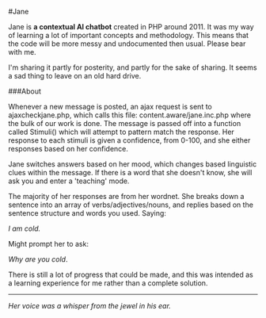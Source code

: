 #Jane

Jane is **a contextual AI chatbot** created in PHP around 2011. It was my way of learning a lot of important concepts and methodology. This means that the code will be more messy and undocumented then usual. Please bear with me.

I'm sharing it partly for posterity, and partly for the sake of sharing. It seems a sad thing to leave on an old hard drive. 

###About

Whenever a new message is posted, an ajax request is sent to ajaxcheckjane.php, which calls this file: content.aware/jane.inc.php where the bulk of our work is done. The message is passed off into a function called Stimuli() which will attempt to pattern match the response. Her response to each stimuli is given a confidence, from 0-100, and she either responses based on her confidence.

Jane switches answers based on her mood, which changes based linguistic clues within the message. If there is a word that she doesn't know, she will ask you and enter a 'teaching' mode.

The majority of her responses are from her wordnet. She breaks down a sentence into an array of verbs/adjectives/nouns, and replies based on the sentence structure and words you used. Saying:

*I am cold.*

Might prompt her to ask:

*Why are you cold*.

There is still a lot of progress that could be made, and this was intended as a learning experience for me rather than a complete solution.

- - -

*Her voice was a whisper from the jewel in his ear.*
